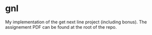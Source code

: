 # gnl

My implementation of the get next line project (including bonus). The assignement PDF can be found at the root of the repo.
